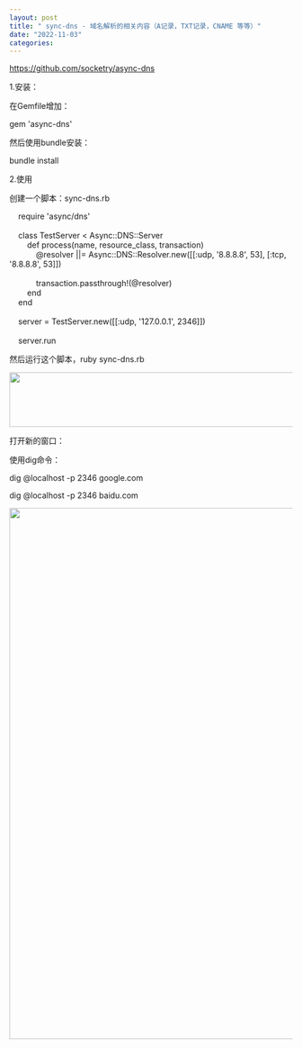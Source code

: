 ```yaml
---
layout: post
title: " sync-dns - 域名解析的相关内容（A记录，TXT记录，CNAME 等等）"
date: "2022-11-03"
categories: 
---
```

<p><a href="https://github.com/socketry/async-dns">https://github.com/socketry/async-dns</a></p>

<p>1.安装：</p>

<p>在Gemfile增加：</p>

<p>gem &#39;async-dns&#39;</p>

<p>然后使用bundle安装：</p>

<p>bundle install</p>

<p>2.使用</p>

<p>创建一个脚本：sync-dns.rb</p>

<p>&nbsp;&nbsp;&nbsp; require &#39;async/dns&#39;<br />
&nbsp;&nbsp; &nbsp;<br />
&nbsp;&nbsp; &nbsp;class TestServer &lt; Async::DNS::Server<br />
&nbsp;&nbsp; &nbsp;&nbsp;&nbsp; &nbsp;def process(name, resource_class, transaction)<br />
&nbsp;&nbsp; &nbsp;&nbsp;&nbsp; &nbsp;&nbsp;&nbsp; &nbsp;@resolver ||= Async::DNS::Resolver.new([[:udp, &#39;8.8.8.8&#39;, 53], [:tcp, &#39;8.8.8.8&#39;, 53]])<br />
&nbsp;&nbsp; &nbsp;&nbsp;&nbsp; &nbsp;&nbsp;&nbsp; &nbsp;<br />
&nbsp;&nbsp; &nbsp;&nbsp;&nbsp; &nbsp;&nbsp;&nbsp; &nbsp;transaction.passthrough!(@resolver)<br />
&nbsp;&nbsp; &nbsp;&nbsp;&nbsp; &nbsp;end<br />
&nbsp;&nbsp; &nbsp;end<br />
&nbsp;&nbsp; &nbsp;<br />
&nbsp;&nbsp; &nbsp;server = TestServer.new([[:udp, &#39;127.0.0.1&#39;, 2346]])<br />
&nbsp;&nbsp; &nbsp;<br />
&nbsp;&nbsp; &nbsp;server.run</p>

<p>然后运行这个脚本，ruby sync-dns.rb</p>

<p><img height="97" src="/uploads/ckeditor/pictures/680/image-20221103154024-1.png" width="1519" /></p>

<p>打开新的窗口：</p>

<p>使用dig命令：</p>

<p>dig @localhost -p 2346 google.com</p>

<p>dig @localhost -p 2346 baidu.com</p>

<p><img height="944" src="/uploads/ckeditor/pictures/681/image-20221103154046-2.png" width="810" /></p>

